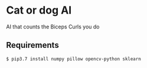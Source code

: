 # Cat or dog AI
AI that counts the Biceps Curls you do

## Requirements
```commandline
$ pip3.7 install numpy pillow opencv-python sklearn
```
